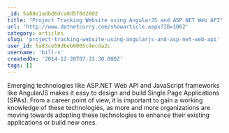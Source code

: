 ```yaml
---
_id: 5a88e1adbd6dca0d5f0d2802
title: "Project Tracking Website using AngularJS and ASP.NET Web API"
url: 'http://www.dotnetcurry.com/showarticle.aspx?ID=1062'
category: articles
slug: 'project-tracking-website-using-angularjs-and-asp-net-web-api'
user_id: 5a83ce59d6eb0005c4ecda2c
username: 'bill-s'
createdOn: '2014-12-20T07:31:30.000Z'
tags: []
---
```


Emerging technologies like ASP.NET Web API and JavaScript frameworks like AngularJS makes it easy to design and build Single Page Applications (SPAs). From a career point of view, it is important to gain a working knowledge of these technologies, as more and more organizations are moving towards adopting these technologies to enhance their existing applications or build new ones.
